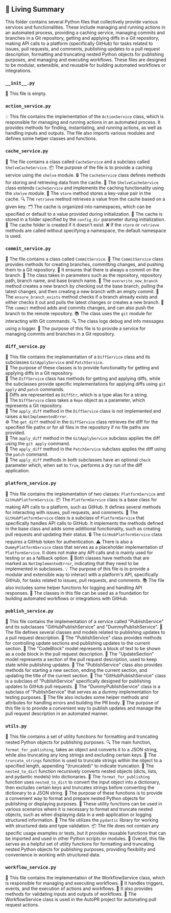 

<!-- Living README Summary -->
## 🌳 Living Summary

This folder contains several Python files that collectively provide various services and functionalities. These include managing and running actions in an automated process, providing a caching service, managing commits and branches in a Git repository, getting and applying diffs in a Git repository, making API calls to a platform (specifically GitHub) for tasks related to issues, pull requests, and comments, publishing updates to a pull request description, formatting and truncating nested Python objects for publishing purposes, and managing and executing workflows. These files are designed to be modular, extensible, and reusable for building automated workflows or integrations.


### `__init__.py`

📄 This file is empty.


### `action_service.py`

💡 This file contains the implementation of the `ActionService` class, which is responsible for managing and running actions in an automated process. It provides methods for finding, instantiating, and running actions, as well as handling inputs and outputs. The file also imports various modules and defines some helper classes and functions.


### `cache_service.py`

📁 The file contains a class called `CacheService` and a subclass called `ShelveCacheService`.
📦 The purpose of the file is to provide a caching service using the `shelve` module.
🔒 The `CacheService` class defines methods for storing and retrieving data from the cache.
🔑 The `ShelveCacheService` class extends `CacheService` and implements the caching functionality using the `shelve` module.
📝 The `store` method stores a key-value pair in the cache.
🔍 The `retrieve` method retrieves a value from the cache based on a given key.
🗂️ The cache is organized into namespaces, which can be specified or default to a value provided during initialization.
📂 The cache is stored in a folder specified by the `config_dir` parameter during initialization.
🚧 The cache folder is created if it doesn't exist.
❌ If the `store` or `retrieve` methods are called without specifying a namespace, the default namespace is used.


### `commit_service.py`

📝 The file contains a class called `CommitService`.
🔧 The `CommitService` class provides methods for creating branches, committing changes, and pushing them to a Git repository.
🌱 It ensures that there is always a commit on the branch.
📂 The class takes in parameters such as the repository, repository path, branch name, and base branch name.
🔀 The `overwrite_new_branch` method creates a new branch by checking out the base branch, pulling the latest changes, and then creating a new branch with an empty commit.
🔄 The `ensure_branch_exists` method checks if a branch already exists and either checks it out and pulls the latest changes or creates a new branch.
📝 The `commit` method adds and commits changes, and can also push the branch to the remote repository.
📚 The class uses the `git` module for interacting with Git commands.
🔍 The class logs debug and info messages using a logger.
👥 The purpose of this file is to provide a service for managing commits and branches in a Git repository.


### `diff_service.py`

📄 This file contains the implementation of a `DiffService` class and its subclasses `GitApplyService` and `PatchService`.  
🔀 The purpose of these classes is to provide functionality for getting and applying diffs in a Git repository.  
🔧 The `DiffService` class has methods for getting and applying diffs, while the subclasses provide specific implementations for applying diffs using `git apply` and `patch` commands.  
📝 Diffs are represented as `DiffStr`, which is a type alias for a string.  
📁 The `DiffService` class takes a `Repo` object as a parameter, which represents a Git repository.  
📝 The `apply_diff` method in the `DiffService` class is not implemented and raises a `NotImplementedError`.  
⚙️ The `get_diff` method in the `DiffService` class retrieves the diff for the specified file paths or for all files in the repository if no file paths are provided.  
📝 The `apply_diff` method in the `GitApplyService` subclass applies the diff using the `git apply` command.  
📝 The `apply_diff` method in the `PatchService` subclass applies the diff using the `patch` command.  
🔧 The `apply_diff` methods in both subclasses have an optional `check` parameter which, when set to `True`, performs a dry run of the diff application.


### `platform_service.py`

📝 This file contains the implementation of two classes: `PlatformService` and `GitHubPlatformService`. 
📦 The `PlatformService` class is a base class for making API calls to a platform, such as GitHub. It defines several methods for interacting with issues, pull requests, and comments.
🚀 The `GitHubPlatformService` class is a subclass of `PlatformService` that specifically handles API calls to GitHub. It implements the methods defined in the base class and adds some additional functionality, such as creating pull requests and updating their status.
🔒 The `GitHubPlatformService` class requires a GitHub token for authentication.
⚠️ There is also a `DummyPlatformService` class that serves as a placeholder implementation of `PlatformService`. It does not make any API calls and is mainly used for testing or as a fallback option.
🔁 Both classes have methods that are marked as `NotImplementedError`, indicating that they need to be implemented in subclasses.
💡 The purpose of this file is to provide a modular and extensible way to interact with a platform's API, specifically GitHub, for tasks related to issues, pull requests, and comments.
📚 The file also includes some helper functions for logging and handling API responses.
🔧 The classes in this file can be used as a foundation for building automated workflows or integrations with GitHub.


### `publish_service.py`

📝 This file contains the implementation of a service called "PublishService" and its subclasses "GitHubPublishService" and "DummyPublishService". 
📄 The file defines several classes and models related to publishing updates to a pull request description. 
🔧 The "PublishService" class provides methods for controlling update sections and publishing updates to the current section. 
📝 The "CodeBlock" model represents a block of text to be shown as a code block in the pull request description. 
📝 The "UpdateSection" model represents a section of the pull request description, used to keep state while publishing updates. 
🔧 The "PublishService" class also provides methods for starting a new section, ending the current section, and updating the title of the current section. 
📄 The "GitHubPublishService" class is a subclass of "PublishService" specifically designed for publishing updates to GitHub pull requests. 
📄 The "DummyPublishService" class is a subclass of "PublishService" that serves as a dummy implementation for testing purposes. 
🔧 The file also includes some helper methods and attributes for handling errors and building the PR body. 
🔧 The purpose of this file is to provide a convenient way to publish updates and manage the pull request description in an automated manner.


### `utils.py`

📄 This file contains a set of utility functions for formatting and truncating nested Python objects for publishing purposes.
🔍 The main function, `format_for_publishing`, takes an object and converts it to a JSON string, while also truncating any long strings and excluding certain keys.
🔄 The `truncate_strings` function is used to truncate strings within the object to a specified length, appending "(truncated)" to indicate truncation.
🔀 The `nested_to_dict` function recursively converts nested objects (dicts, lists, and pydantic models) into dictionaries.
📝 The `format_for_publishing` function uses `nested_to_dict` to convert the input object into a dictionary, then excludes certain keys and truncates strings before converting the dictionary to a JSON string.
🔑 The purpose of these functions is to provide a convenient way to format and prepare nested Python objects for publishing or displaying purposes.
🧩 These utility functions can be used in various scenarios where it is necessary to format and truncate nested objects, such as when displaying data in a web application or logging structured information.
📝 The file utilizes the `pydantic` library for working with structured data and type validation.
📦 The file does not contain any specific usage examples or tests, but it provides reusable functions that can be imported and used in other Python scripts or modules.
🔎 Overall, this file serves as a helpful set of utility functions for formatting and truncating nested Python objects for publishing purposes, providing flexibility and convenience in working with structured data.


### `workflow_service.py`

📝 This file contains the implementation of the WorkflowService class, which is responsible for managing and executing workflows. 
🌊 It handles triggers, events, and the execution of actions and workflows. 
🔧 It also provides methods for validating inputs and outputs of workflows. 
🚀 The WorkflowService class is used in the AutoPR project for automating pull request actions.

<!-- Living README Summary -->
